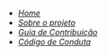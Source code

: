 <!-- docs/_sidebar.md -->

- [*Home*](home.md)
- [*Sobre o projeto*](#)
- [*Guia de Contribuição*](#)
- [*Código de Conduta*](#)